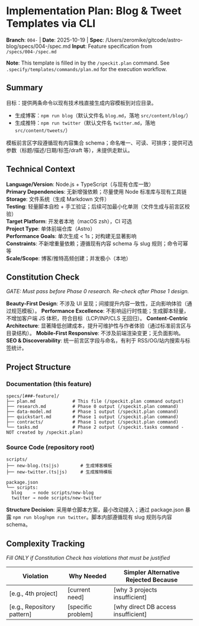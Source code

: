 # Implementation Plan: Blog & Tweet Templates via CLI

**Branch**: `004-` | **Date**: 2025-10-19 | **Spec**: /Users/zeromike/gitcode/astro-blog/specs/004-/spec.md
**Input**: Feature specification from `/specs/004-/spec.md`

**Note**: This template is filled in by the `/speckit.plan` command. See `.specify/templates/commands/plan.md` for the execution workflow.

## Summary

目标：提供两条命令以现有技术栈直接生成内容模板到对应目录。

- 生成博客：`npm run blog`（默认文件名 `blog.md`，落地 `src/content/blog/`）
- 生成推特：`npm run twitter`（默认文件名 `twitter.md`，落地 `src/content/tweets/`）

模板前言区字段遵循现有内容集合 schema；命名唯一、可读、可排序；提供可选参数（标题/描述/日期/标签/draft 等），未提供走默认。

## Technical Context

<!--
  ACTION REQUIRED: Replace the content in this section with the technical details
  for the project. The structure here is presented in advisory capacity to guide
  the iteration process.
-->

**Language/Version**: Node.js + TypeScript（与现有仓库一致）  
**Primary Dependencies**: 无新增强依赖；尽量使用 Node 标准库与现有工具链  
**Storage**: 文件系统（生成 Markdown 文件）  
**Testing**: 轻量脚本自检 + 手工验证；后续可加最小化单测（文件生成与前言区校验）  
**Target Platform**: 开发者本地（macOS zsh），CI 可选  
**Project Type**: 单体前端仓库（Astro）  
**Performance Goals**: 单次生成 < 1s；对构建无显著影响  
**Constraints**: 不新增重量依赖；遵循现有内容 schema 与 slug 规则；命令可幂等  
**Scale/Scope**: 博客/推特高频创建；并发极小（本地）

## Constitution Check

*GATE: Must pass before Phase 0 research. Re-check after Phase 1 design.*

**Beauty-First Design**: 不涉及 UI 呈现；间接提升内容一致性，正向影响体验（通过规范模板）。
**Performance Excellence**: 不影响运行时性能；生成脚本轻量，不增加客户端 JS 体积，符合目标（LCP/INP/CLS 无回归）。
**Content-Centric Architecture**: 显著降低创建成本，提升可维护性与作者体验（通过标准前言区与目录结构）。
**Mobile-First Responsive**: 不涉及前端渲染变更；无负面影响。
**SEO & Discoverability**: 统一前言区字段与命名，有利于 RSS/OG/站内搜索与标签统计。

## Project Structure

### Documentation (this feature)

```
specs/[###-feature]/
├── plan.md              # This file (/speckit.plan command output)
├── research.md          # Phase 0 output (/speckit.plan command)
├── data-model.md        # Phase 1 output (/speckit.plan command)
├── quickstart.md        # Phase 1 output (/speckit.plan command)
├── contracts/           # Phase 1 output (/speckit.plan command)
└── tasks.md             # Phase 2 output (/speckit.tasks command - NOT created by /speckit.plan)
```

### Source Code (repository root)
<!--
  ACTION REQUIRED: Replace the placeholder tree below with the concrete layout
  for this feature. Delete unused options and expand the chosen structure with
  real paths (e.g., apps/admin, packages/something). The delivered plan must
  not include Option labels.
-->

```
scripts/
├── new-blog.(ts|js)        # 生成博客模板
├── new-twitter.(ts|js)     # 生成推特模板

package.json
└── scripts:
  blog    → node scripts/new-blog
  twitter → node scripts/new-twitter
```

**Structure Decision**: 采用单仓脚本方案，最小改动接入；通过 package.json 暴露 `npm run blog`/`npm run twitter`。脚本内部遵循现有 slug 规则与内容 schema。

## Complexity Tracking

*Fill ONLY if Constitution Check has violations that must be justified*

| Violation | Why Needed | Simpler Alternative Rejected Because |
|-----------|------------|-------------------------------------|
| [e.g., 4th project] | [current need] | [why 3 projects insufficient] |
| [e.g., Repository pattern] | [specific problem] | [why direct DB access insufficient] |
